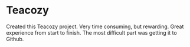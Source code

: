 # Teacozy
Created this Teacozy project.  Very time consuming, but rewarding.  Great experience from start to finish.  The most difficult part was getting it to Github.
